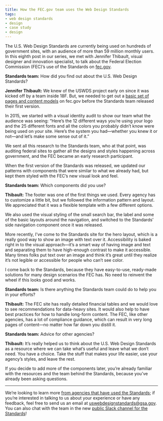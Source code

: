 ```yaml
---
title: How the FEC.gov team uses the Web Design Standards
tags:
- web design standards
- design
- case study
- design
---
```

The U.S. Web Design Standards are currently being used on hundreds of government
sites, with an audience of more than 59 million monthly users. In this eighth
post in our series, we met with Jennifer Thibault, visual designer and
innovation specialist, to talk about the Federal Election Commission (FEC)’s use
of the Standards on [fec.gov][].

**Standards team:** How did you find out about the U.S. Web Design Standards?

**Jennifer Thibault:** We knew of the USWDS project early on since it was
kicked off by a team inside 18F. But, we needed to get out a
[basic set of pages and content models][612] on fec.gov before the Standards
team released their first version.

In 2015, we started with a visual identity audit to show our team what the
audience was seeing: “Here’s the 12 different ways you’re using your logo and
the 25 different fonts and all the colors you probably didn’t know were being
used on your site. Here’s the system you had—whether you knew it or not—and
let’s make some sense out of it.”

We sent all this research to the Standards team, who at that point, was auditing
federal sites to gather all the designs and styles happening across government,
and the FEC became an early research participant.

When the first version of the Standards was released, we updated our patterns
with components that were similar to what we already had, but kept them styled
with the FEC’s new visual look and feel.

**Standards team:** Which components did you use?

**Thibault:** The footer was one of the first things we used. Every agency has
to customize a little bit, but we followed the information pattern and layout.
We appreciated that it was a flexible template with a few different options.

We also used the visual styling of the small search bar, the label and some of
the basic layouts around the navigation, and switched to the Standards’ side
navigation component once it was released.

More recently, I’ve come to the Standards site for the hero layout, which is a
really good way to show an image with text over it. Accessibility is baked right
in to the visual approach—it’s a smart way of having image and text and
separating them to have high-enough contrast to make it accessible. Many times
folks put text over an image and think it’s great until they realize it’s not
legible or accessible for people who can’t see color.

I come back to the Standards, because they have easy-to-use, ready-made
solutions for many design scenarios the FEC has. No need to reinvent the wheel
if this looks good and works.

**Standards team:** Is there anything the Standards team could do to help
you in your efforts?

**Thibault:** The FEC site has really detailed financial tables and we would
love to see recommendations for data-heavy sites. It would also help to have
best practices for how to handle long-form content. The FEC, like other
agencies, has a lot of compliance guidance, which can result in very long
pages of content—no matter how far down you distill it.

**Standards team:** Advice for other agencies?

**Thibault:** It’s really helped us to think about the U.S. Web Design
Standards as a resource where we can take what’s useful and leave what we don’t
need. You have a choice. Take the stuff that makes your life easier, use your
agency’s styles, and leave the rest.

If you decide to add more of the components later, you’re already familiar with
the resources and the team behind the Standards, because you’ve already been
asking questions.

[fec.gov]: https://fec.gov/
[612]: https://github.com/18F/fec-style/issues/612

---

We’re looking to learn more [from agencies that have used the Standards](/getting-started/showcase/); if you’re interested in talking to us about your experience or have any feedback, feel free to send us an email at [uswebdesignstandards@gsa.gov](mailto:uswebdesignstandards@gsa.gov). You can also chat with the team in the new [public Slack channel for the Standards](https://chat.18f.gov/)!
